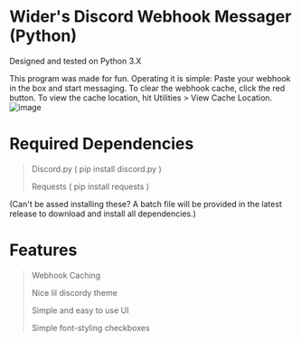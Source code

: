# Wider's Discord Webhook Messager (Python)

Designed and tested on Python 3.X

This program was made for fun.
Operating it is simple: Paste your webhook in the box and start messaging.
To clear the webhook cache, click the red button. To view the cache location, hit Utilities > View Cache Location.
![image](https://github.com/WiderG/DiscordWebhookMessager/assets/142853127/cfc01694-ddad-4cc3-91a6-d7e706e24e01)


# Required Dependencies

> Discord.py ( pip install discord.py )
>
> Requests   ( pip install requests )

(Can't be assed installing these? A batch file will be provided in the latest release to download and install all dependencies.)






# Features

> Webhook Caching
>
> Nice lil discordy theme
>
> Simple and easy to use UI
>
> Simple font-styling checkboxes
> 
